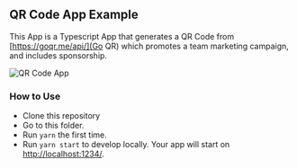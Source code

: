 ## QR Code App Example

This App is a Typescript App that generates a QR Code from
[https://goqr.me/api/](Go QR) which promotes a team marketing campaign, and includes sponsorship.


![QR Code App](/assets/img/qr-code-app.png)

### How to Use

- Clone this repository
- Go to this folder.
- Run `yarn` the first time.
- Run `yarn start` to develop locally. Your app will start on
  [http://localhost:1234/](http://localhost:1234/).
